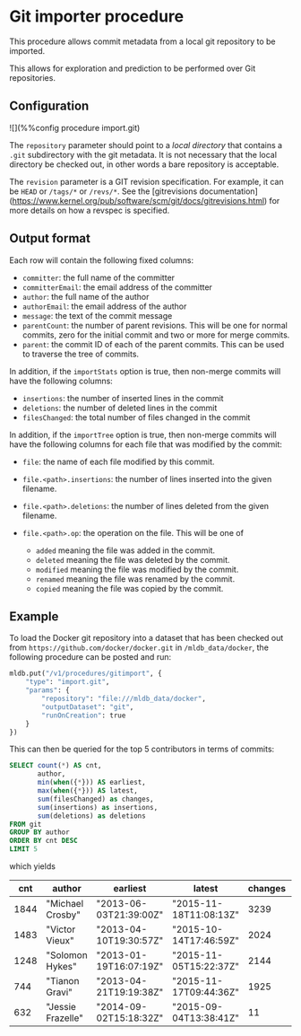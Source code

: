 # Git importer procedure

This procedure allows commit metadata from a local git repository
to be imported.

This allows for exploration and prediction to be performed over Git
repositories.

## Configuration

![](%%config procedure import.git)

The `repository` parameter should point to a *local directory* that
contains a `.git` subdirectory with the git metadata.  It is not
necessary that the local directory be checked out, in other words
a bare repository is acceptable.

The `revision` parameter is a GIT revision specification.  For example,
it can be `HEAD` or `/tags/*` or `/revs/*`.  See the [gitrevisions documentation] (https://www.kernel.org/pub/software/scm/git/docs/gitrevisions.html) for
more details on how a revspec is specified.

## Output format

Each row will contain the following fixed columns:

- `committer`: the full name of the committer
- `committerEmail`: the email address of the committer
- `author`: the full name of the author
- `authorEmail`: the email address of the author
- `message`: the text of the commit message
- `parentCount`: the number of parent revisions.  This will be one for
  normal commits, zero for the initial commit and two or more for
  merge commits.
- `parent`: the commit ID of each of the parent commits.  This can be
  used to traverse the tree of commits.

In addition, if the `importStats` option is true, then non-merge commits
will have the following columns:

- `insertions`: the number of inserted lines in the commit
- `deletions`: the number of deleted lines in the commit
- `filesChanged`: the total number of files changed in the commit

In addition, if the `importTree` option is true, then non-merge commits
will have the following columns for each file that was modified by the
commit:

- `file`: the name of each file modified by this commit.
- `file.<path>.insertions`: the number of lines inserted into the given
  filename.
- `file.<path>.deletions`: the number of lines deleted from the given
  filename.
- `file.<path>.op`: the operation on the file.  This will be one of

  - `added` meaning the file was added in the commit.
  - `deleted` meaning the file was deleted by the commit.
  - `modified` meaning the file was modified by the commit.
  - `renamed` meaning the file was renamed by the commit.
  - `copied` meaning the file was copied by the commit.


## Example

To load the Docker git repository into a dataset that has been checked
out from `https://github.com/docker/docker.git` in `/mldb_data/docker`,
the following procedure can be posted and run:

```python
mldb.put("/v1/procedures/gitimport", {
    "type": "import.git",
    "params": {
        "repository": "file:///mldb_data/docker",
        "outputDataset": "git",
        "runOnCreation": true
    }
})
```

This can then be queried for the top 5 contributors in terms of commits:

```sql
SELECT count(*) AS cnt,
       author,
       min(when({*})) AS earliest,
       max(when({*})) AS latest,
       sum(filesChanged) as changes,
       sum(insertions) as insertions,
       sum(deletions) as deletions
FROM git
GROUP BY author
ORDER BY cnt DESC
LIMIT 5
```

which yields


cnt | author | earliest | latest | changes | insertions | deletion 
----|--------|----------|--------|---------|------------|---------------
1844 | "Michael Crosby" | "2013-06-03T21:39:00Z" | "2015-11-18T11:08:13Z" | 3239 | 71376 | 103630 
1483 | "Victor Vieux" | "2013-04-10T19:30:57Z" | "2015-10-14T17:46:59Z" | 2024 | 62727 | 72644 
1248 | "Solomon Hykes" | "2013-01-19T16:07:19Z" | "2015-11-05T15:22:37Z" | 2144 | 48645 | 127953
744 | "Tianon Gravi" | "2013-04-21T19:19:38Z" | "2015-11-17T09:44:36Z" | 1925 | 144679 | 33214
632 | "Jessie Frazelle" | "2014-09-02T15:18:32Z" | "2015-09-04T13:38:41Z" | 11 | 197 | 186 


